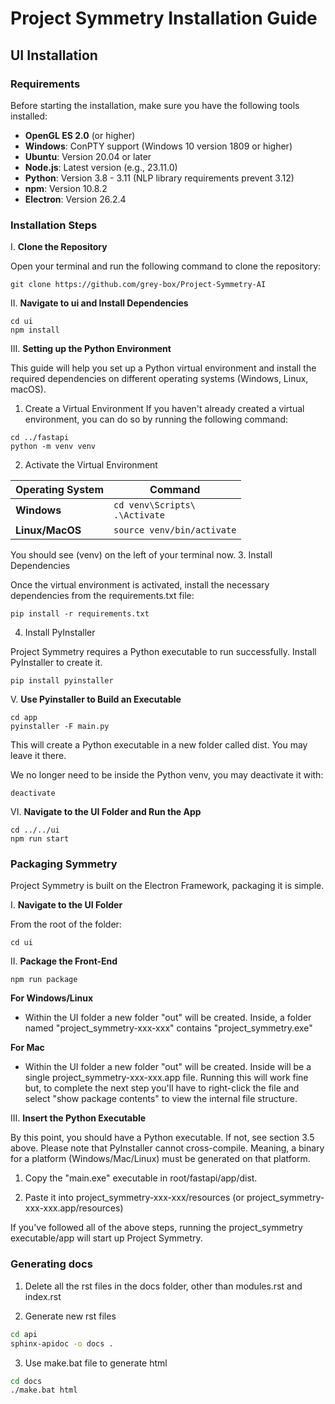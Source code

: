 # Project Symmetry Installation Guide

## UI Installation

### Requirements
Before starting the installation, make sure you have the following tools installed:

- **OpenGL ES 2.0** (or higher)
- **Windows**: ConPTY support (Windows 10 version 1809 or higher)
- **Ubuntu**: Version 20.04 or later
- **Node.js**: Latest version (e.g., 23.11.0)
- **Python**: Version 3.8 - 3.11 (NLP library requirements prevent 3.12)
- **npm**: Version 10.8.2
- **Electron**: Version 26.2.4


### Installation Steps

I. **Clone the Repository**

Open your terminal and run the following command to clone the repository:

```
git clone https://github.com/grey-box/Project-Symmetry-AI
```


II. **Navigate to ui and Install Dependencies**

```
cd ui
npm install
```

III. **Setting up the Python Environment**

This guide will help you set up a Python virtual environment and install the required dependencies on different operating systems (Windows, Linux, macOS).

   1. Create a Virtual Environment
   If you haven't already created a virtual environment, you can do so by running the following command:
   
   ```
   cd ../fastapi
   python -m venv venv
   ```
   2. Activate the Virtual Environment
   
   | **Operating System** | **Command**                                                                          |
   |----------------------|--------------------------------------------------------------------------------------|
   | **Windows**          | `cd venv\Scripts\` <br> `.\Activate` |
   | **Linux/MacOS**      | `source venv/bin/activate`                                                           |
   You should see (venv) on the left of your terminal now.
   3. Install Dependencies
      
   Once the virtual environment is activated, install the necessary dependencies from the requirements.txt file:
   
   ```
   pip install -r requirements.txt
   ```
   
   4. Install PyInstaller
      
   Project Symmetry requires a Python executable to run successfully. Install PyInstaller to create it.
   
   ```
   pip install pyinstaller
   ```

V. **Use Pyinstaller to Build an Executable**

```
cd app
pyinstaller -F main.py
```
This will create a Python executable in a new folder called dist. You may leave it there.

We no longer need to be inside the Python venv, you may deactivate it with:
```
deactivate
```
VI. **Navigate to the UI Folder and Run the App**

```
cd ../../ui
npm run start
```

### Packaging Symmetry
Project Symmetry is built on the Electron Framework, packaging it is simple.

I. **Navigate to the UI Folder**

From the root of the folder:
```
cd ui
```

II. **Package the Front-End**
```
npm run package
```

**For Windows/Linux**

- Within the UI folder a new folder "out" will be created. Inside, a folder named "project_symmetry-xxx-xxx" contains "project_symmetry.exe"

**For Mac**

- Within the UI folder a new folder "out" will be created. Inside will be a single project_symmetry-xxx-xxx.app file. Running this will work fine but, to complete the next step you'll have to right-click the file and select "show package contents" to view the internal file structure.

III. **Insert the Python Executable**

By this point, you should have a Python executable. If not, see section 3.5 above. Please note that PyInstaller cannot
cross-compile. Meaning, a binary for a platform (Windows/Mac/Linux) must be generated on that platform.

1. Copy the "main.exe" executable in root/fastapi/app/dist. 

2. Paste it into project_symmetry-xxx-xxx/resources (or project_symmetry-xxx-xxx.app/resources)

If you've followed all of the above steps, running the project_symmetry executable/app will start up Project Symmetry.
### Generating docs

1. Delete all the rst files in the docs folder, other than modules.rst and index.rst

2. Generate new rst files

```bash
cd api
sphinx-apidoc -o docs .
```

3. Use make.bat file to generate html

```bash
cd docs
./make.bat html
